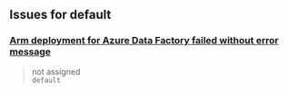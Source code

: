 ## Issues for default
  
###  [Arm deployment for Azure Data Factory failed without error message](https://github.com/Azure/arm-deploy/issues/33)  
> not assigned  
  `default`